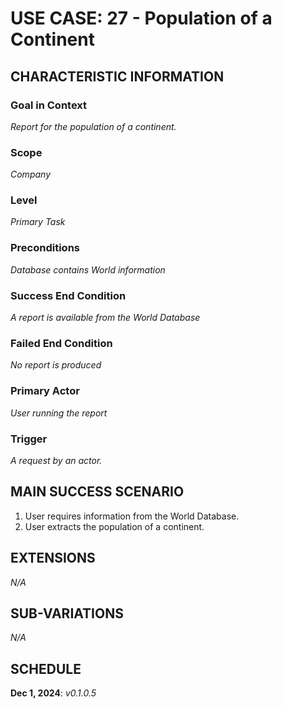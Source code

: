 # USE CASE: 27 - Population of a Continent

## CHARACTERISTIC INFORMATION

### Goal in Context

*Report for the population of a continent.*

### Scope

*Company*

### Level

*Primary Task*

### Preconditions

*Database contains World information*

### Success End Condition

*A report is available from the World Database*

### Failed End Condition

*No report is produced*

### Primary Actor

*User running the report*

### Trigger

*A request by an actor.*

## MAIN SUCCESS SCENARIO

1. User requires information from the World Database.
2. User extracts the population of a continent.

## EXTENSIONS

*N/A*

## SUB-VARIATIONS

*N/A*

## SCHEDULE

**Dec 1, 2024**: *v0.1.0.5*